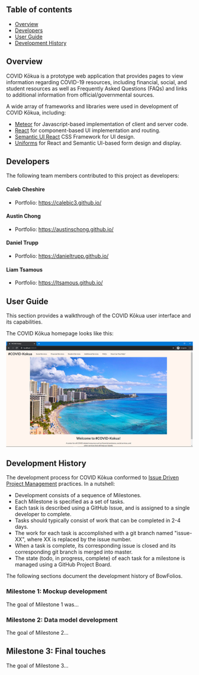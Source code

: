 ## Table of contents

* [Overview](#overview)
* [Developers](#developers)
* [User Guide](#user-guide)
* [Development History](#development-history)

## Overview
COVID Kōkua is a prototype web application that provides pages to view information regarding COVID-19 resources, including financial, social, and student resources as well as Frequently Asked Questions (FAQs) and links to additional information from official/governmental sources.

A wide array of frameworks and libraries were used in development of COVID Kōkua, including:

* [Meteor](https://www.meteor.com/) for Javascript-based implementation of client and server code.
* [React](https://reactjs.org/) for component-based UI implementation and routing.
* [Semantic UI React](https://react.semantic-ui.com/) CSS Framework for UI design.
* [Uniforms](https://uniforms.tools/) for React and Semantic UI-based form design and display.

## Developers

The following team members contributed to this project as developers:
#### Caleb Cheshire
  - Portfolio: https://calebjc3.github.io/
#### Austin Chong
  - Portfolio: https://austinschong.github.io/
#### Daniel Trupp
  - Portfolio: https://danieltrupp.github.io/
#### Liam Tsamous
  - Portfolio: https://ltsamous.github.io/

## User Guide

This section provides a walkthrough of the COVID Kōkua user interface and its capabilities.

The COVID Kōkua homepage looks like this:

<img src="images/landing.png">

## Development History

The development process for COVID Kōkua conformed to [Issue Driven Project Management](http://courses.ics.hawaii.edu/ics314f19/modules/project-management/) practices. In a nutshell:

* Development consists of a sequence of Milestones.
* Each Milestone is specified as a set of tasks.
* Each task is described using a GitHub Issue, and is assigned to a single developer to complete.
* Tasks should typically consist of work that can be completed in 2-4 days.
* The work for each task is accomplished with a git branch named "issue-XX", where XX is replaced by the issue number.
* When a task is complete, its corresponding issue is closed and its corresponding git branch is merged into master.
* The state (todo, in progress, complete) of each task for a milestone is managed using a GitHub Project Board.

The following sections document the development history of BowFolios.

### Milestone 1: Mockup development

The goal of Milestone 1 was...

### Milestone 2: Data model development

The goal of Milestone 2...

## Milestone 3: Final touches

The goal of Milestone 3...

